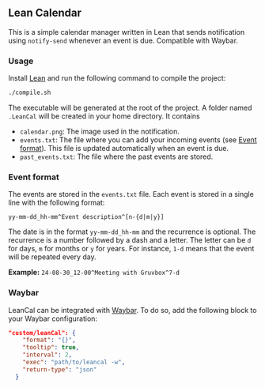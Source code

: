 ## Lean Calendar

This is a simple calendar manager written in Lean that sends notification using `notify-send` whenever an event is due. Compatible with Waybar.


### Usage
Install [Lean](https://leanprover.github.io/) and run the following command to compile the project:
```bash
./compile.sh
```
The executable will be generated at the root of the project. A folder named `.LeanCal` will be created in your home directory. It contains
- `calendar.png`: The image used in the notification.
- `events.txt`: The file where you can add your incoming events (see [Event format](#event-format)). This file is updated automatically when an event is due.
- `past_events.txt`: The file where the past events are stored.

### Event format
The events are stored in the `events.txt` file. Each event is stored in a single line with the following format:
```
yy-mm-dd_hh-mm^Event description^[n-{d|m|y}]
```
The date is in the format `yy-mm-dd_hh-mm` and the recurrence is optional. The recurrence is a number followed by a dash and a letter. The letter can be `d` for days, `m` for months or `y` for years. For instance, `1-d` means that the event will be repeated every day.

**Example:** `24-08-30_12-00^Meeting with Gruvbox^7-d`

### Waybar
LeanCal can be integrated with [Waybar](https://github.com/Alexays/Waybar). To do so, add the following block to your Waybar configuration:
```json
"custom/leanCal": {
    "format": "{}",
    "tooltip": true,
    "interval": 2,
    "exec": "path/to/leancal -w",
    "return-type": "json"
  }
```